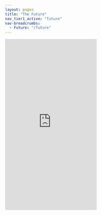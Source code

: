 ```yaml
---
layout: pages
title: "The Future"
nav_tier1_active: "future"
nav-breadcrumbs:
  - Future: "/future"
---
```

<style>.row14 {
    height: 560px;
}</style>
<iframe class="small-12 columns row14" src="https://rustyb.github.io/ee_transmap/" frameborder="0"></iframe>

